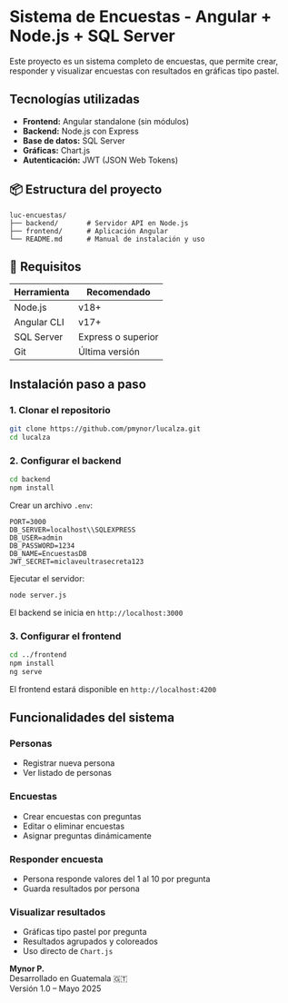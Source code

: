 
#  Sistema de Encuestas - Angular + Node.js + SQL Server

Este proyecto es un sistema completo de encuestas, que permite crear, responder y visualizar encuestas con resultados en gráficas tipo pastel.

## Tecnologías utilizadas

- **Frontend:** Angular standalone (sin módulos)
- **Backend:** Node.js con Express
- **Base de datos:** SQL Server
- **Gráficas:** Chart.js
- **Autenticación:** JWT (JSON Web Tokens)

## 📦 Estructura del proyecto

```
luc-encuestas/
├── backend/       # Servidor API en Node.js
├── frontend/      # Aplicación Angular
└── README.md      # Manual de instalación y uso
```

## 🧾 Requisitos

| Herramienta | Recomendado |
|-------------|-------------|
| Node.js     | v18+        |
| Angular CLI | v17+        |
| SQL Server  | Express o superior |
| Git         | Última versión |

##  Instalación paso a paso

### 1. Clonar el repositorio

```bash
git clone https://github.com/pmynor/lucalza.git
cd lucalza
```

### 2. Configurar el backend

```bash
cd backend
npm install
```

Crear un archivo `.env`:

```dotenv
PORT=3000
DB_SERVER=localhost\\SQLEXPRESS
DB_USER=admin
DB_PASSWORD=1234
DB_NAME=EncuestasDB
JWT_SECRET=miclaveultrasecreta123
```

Ejecutar el servidor:

```bash
node server.js
```

 El backend se inicia en `http://localhost:3000`

### 3. Configurar el frontend

```bash
cd ../frontend
npm install
ng serve
```

 El frontend estará disponible en `http://localhost:4200`

##  Funcionalidades del sistema

### Personas
- Registrar nueva persona
- Ver listado de personas

###  Encuestas
- Crear encuestas con preguntas
- Editar o eliminar encuestas
- Asignar preguntas dinámicamente

###  Responder encuesta
- Persona responde valores del 1 al 10 por pregunta
- Guarda resultados por persona

###  Visualizar resultados
- Gráficas tipo pastel por pregunta
- Resultados agrupados y coloreados
- Uso directo de `Chart.js`



**Mynor P.**  
Desarrollado en Guatemala 🇬🇹  
Versión 1.0 – Mayo 2025
